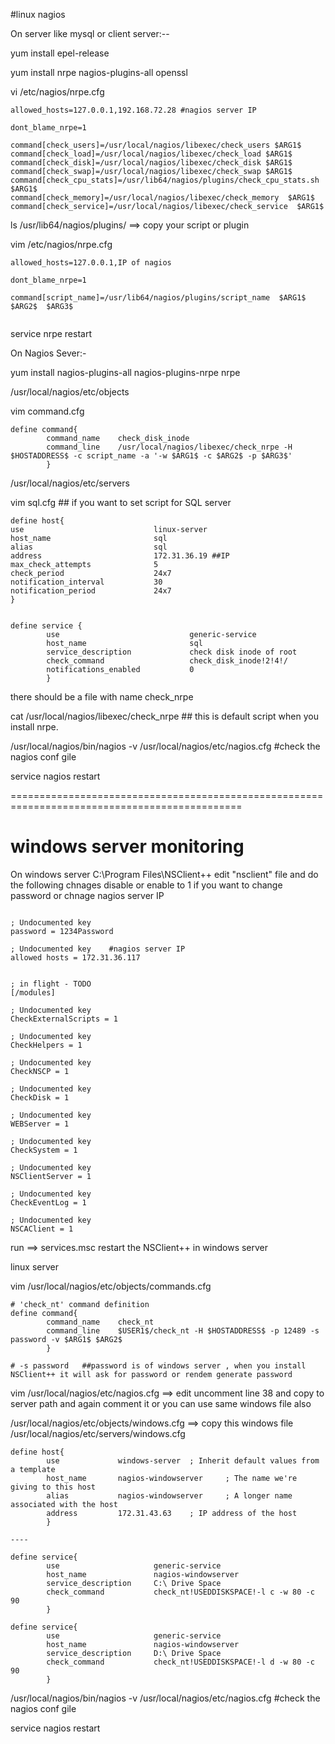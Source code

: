 #linux  nagios

On server like mysql or client server:--

yum install epel-release

yum install nrpe nagios-plugins-all openssl

 vi /etc/nagios/nrpe.cfg
```
allowed_hosts=127.0.0.1,192.168.72.28 #nagios server IP

dont_blame_nrpe=1

command[check_users]=/usr/local/nagios/libexec/check_users $ARG1$
command[check_load]=/usr/local/nagios/libexec/check_load $ARG1$
command[check_disk]=/usr/local/nagios/libexec/check_disk $ARG1$
command[check_swap]=/usr/local/nagios/libexec/check_swap $ARG1$
command[check_cpu_stats]=/usr/lib64/nagios/plugins/check_cpu_stats.sh $ARG1$
command[check_memory]=/usr/local/nagios/libexec/check_memory  $ARG1$
command[check_service]=/usr/local/nagios/libexec/check_service  $ARG1$
```

ls /usr/lib64/nagios/plugins/  ==> copy your script or plugin 

vim /etc/nagios/nrpe.cfg  
```
allowed_hosts=127.0.0.1,IP of nagios

dont_blame_nrpe=1

command[script_name]=/usr/lib64/nagios/plugins/script_name  $ARG1$  $ARG2$  $ARG3$


```

service nrpe restart

On Nagios Sever:-

yum install nagios-plugins-all nagios-plugins-nrpe nrpe

/usr/local/nagios/etc/objects

vim command.cfg
```
define command{
        command_name    check_disk_inode
        command_line    /usr/local/nagios/libexec/check_nrpe -H $HOSTADDRESS$ -c script_name -a '-w $ARG1$ -c $ARG2$ -p $ARG3$'
        }

```

/usr/local/nagios/etc/servers

vim sql.cfg ## if you want to set script for SQL server
```
define host{
use                             linux-server
host_name                       sql
alias                           sql
address                         172.31.36.19 ##IP 
max_check_attempts              5
check_period                    24x7
notification_interval           30
notification_period             24x7
}


define service {
        use                             generic-service
        host_name                       sql
        service_description             check disk inode of root
        check_command                   check_disk_inode!2!4!/
        notifications_enabled           0
        }

```

there should be a file with name check_nrpe

cat /usr/local/nagios/libexec/check_nrpe  ## this is default script when you install nrpe.

/usr/local/nagios/bin/nagios -v /usr/local/nagios/etc/nagios.cfg   #check the nagios conf gile

service nagios restart

==============================================================================================
# windows server monitoring

On windows server
C:\Program Files\NSClient++
edit "nsclient" file and do the following chnages disable or enable to 1 if you want to change password or chnage nagios server IP

```

; Undocumented key
password = 1234Password

; Undocumented key    #nagios server IP
allowed hosts = 172.31.36.117


; in flight - TODO
[/modules]

; Undocumented key
CheckExternalScripts = 1

; Undocumented key
CheckHelpers = 1

; Undocumented key
CheckNSCP = 1

; Undocumented key
CheckDisk = 1

; Undocumented key
WEBServer = 1

; Undocumented key
CheckSystem = 1

; Undocumented key
NSClientServer = 1

; Undocumented key
CheckEventLog = 1

; Undocumented key
NSCAClient = 1

```
run ==> services.msc
restart the NSClient++ in windows server

linux server

vim /usr/local/nagios/etc/objects/commands.cfg
```
# 'check_nt' command definition
define command{
        command_name    check_nt
        command_line    $USER1$/check_nt -H $HOSTADDRESS$ -p 12489 -s password -v $ARG1$ $ARG2$
        }

# -s password   ##password is of windows server , when you install NSClient++ it will ask for password or rendem generate password

```

vim /usr/local/nagios/etc/nagios.cfg  ==> edit uncomment line 38 and copy to server path and again comment it or you can use same windows file also

/usr/local/nagios/etc/objects/windows.cfg   ==> copy this windows file /usr/local/nagios/etc/servers/windows.cfg 

```
define host{
        use             windows-server  ; Inherit default values from a template
        host_name       nagios-windowserver     ; The name we're giving to this host
        alias           nagios-windowserver     ; A longer name associated with the host
        address         172.31.43.63    ; IP address of the host
        }

----

define service{
        use                     generic-service
        host_name               nagios-windowserver
        service_description     C:\ Drive Space
        check_command           check_nt!USEDDISKSPACE!-l c -w 80 -c 90
        }

define service{
        use                     generic-service
        host_name               nagios-windowserver
        service_description     D:\ Drive Space
        check_command           check_nt!USEDDISKSPACE!-l d -w 80 -c 90
        }

```
/usr/local/nagios/bin/nagios -v /usr/local/nagios/etc/nagios.cfg   #check the nagios conf gile

service nagios restart

